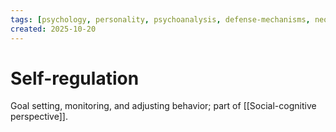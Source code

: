 ```yaml
---
tags: [psychology, personality, psychoanalysis, defense-mechanisms, neo-freudians, social-cognitive, traits, big-five, assessment, mbti]
created: 2025-10-20
---
```

# Self-regulation

Goal setting, monitoring, and adjusting behavior; part of [[Social-cognitive perspective]].
